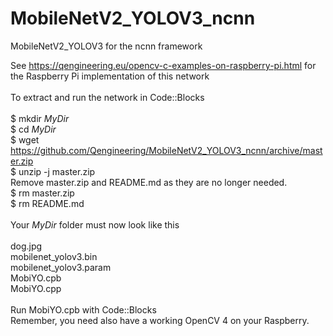 # MobileNetV2_YOLOV3_ncnn
MobileNetV2_YOLOV3 for the ncnn framework

See https://qengineering.eu/opencv-c-examples-on-raspberry-pi.html for the Raspberry Pi implementation of this network <br/><br/>
To extract and run the network in Code::Blocks <br/>  <br/>
$ mkdir *MyDir* <br/>
$ cd *MyDir* <br/>
$ wget https://github.com/Qengineering/MobileNetV2_YOLOV3_ncnn/archive/master.zip <br/>
$ unzip -j master.zip <br/>
Remove master.zip and README.md as they are no longer needed. <br/>
$ rm master.zip <br/>
$ rm README.md <br/>
 <br/>
Your *MyDir* folder must now look like this <br/>
 <br/>
dog.jpg <br/>
mobilenet_yolov3.bin <br/>
mobilenet_yolov3.param <br/>
MobiYO.cpb <br/>
MobiYO.cpp <br/>
 <br/>
Run MobiYO.cpb with Code::Blocks <br/>
Remember, you need also have a working OpenCV 4 on your Raspberry.  <br/>
 <br/>


